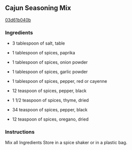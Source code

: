 ## Cajun Seasoning Mix

[03d61b040b](http://www.food.com/recipe/cajun-seasoning-mix-334838)

### Ingredients

 - 3 tablespoon of salt, table

 - 1 tablespoon of spices, paprika

 - 1 tablespoon of spices, onion powder

 - 1 tablespoon of spices, garlic powder

 - 1 tablespoon of spices, pepper, red or cayenne

 - 12 teaspoon of spices, pepper, black

 - 1 1/2 teaspoon of spices, thyme, dried

 - 34 teaspoon of spices, pepper, black

 - 12 teaspoon of spices, oregano, dried

### Instructions

Mix all Ingredients Store in a spice shaker or in a plastic bag.